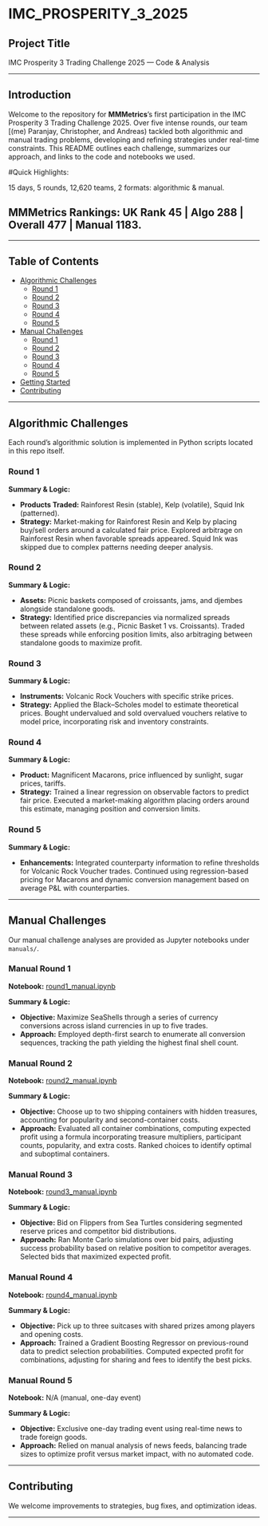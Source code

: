 # IMC_PROSPERITY_3_2025

## Project Title

IMC Prosperity 3 Trading Challenge 2025 — Code & Analysis

---

## Introduction

Welcome to the repository for **MMMetrics**’s first participation in the IMC Prosperity 3 Trading Challenge 2025. Over five intense rounds, our team [(me) Paranjay, Christopher, and Andreas) tackled both algorithmic and manual trading problems, developing and refining strategies under real-time constraints. This README outlines each challenge, summarizes our approach, and links to the code and notebooks we used.

#Quick Highlights:

15 days, 5 rounds, 12,620 teams, 2 formats: algorithmic & manual.

## MMMetrics Rankings: UK Rank 45 | Algo 288 | Overall 477 | Manual 1183.


---

## Table of Contents

- [Algorithmic Challenges](#algorithmic-challenges)
  - [Round 1](#round-1)
  - [Round 2](#round-2)
  - [Round 3](#round-3)
  - [Round 4](#round-4)
  - [Round 5](#round-5)
- [Manual Challenges](#manual-challenges)
  - [Round 1](#manual-round-1)
  - [Round 2](#manual-round-2)
  - [Round 3](#manual-round-3)
  - [Round 4](#manual-round-4)
  - [Round 5](#manual-round-5)
- [Getting Started](#getting-started)
- [Contributing](#contributing)

---

## Algorithmic Challenges

Each round’s algorithmic solution is implemented in Python scripts located in this repo itself.

### Round 1
**Summary & Logic:**
- **Products Traded:** Rainforest Resin (stable), Kelp (volatile), Squid Ink (patterned).
- **Strategy:** Market-making for Rainforest Resin and Kelp by placing buy/sell orders around a calculated fair price. Explored arbitrage on Rainforest Resin when favorable spreads appeared. Squid Ink was skipped due to complex patterns needing deeper analysis.

### Round 2
**Summary & Logic:**
- **Assets:** Picnic baskets composed of croissants, jams, and djembes alongside standalone goods.
- **Strategy:** Identified price discrepancies via normalized spreads between related assets (e.g., Picnic Basket 1 vs. Croissants). Traded these spreads while enforcing position limits, also arbitraging between standalone goods to maximize profit.

### Round 3
**Summary & Logic:**
- **Instruments:** Volcanic Rock Vouchers with specific strike prices.
- **Strategy:** Applied the Black–Scholes model to estimate theoretical prices. Bought undervalued and sold overvalued vouchers relative to model price, incorporating risk and inventory constraints.

### Round 4
**Summary & Logic:**
- **Product:** Magnificent Macarons, price influenced by sunlight, sugar prices, tariffs.
- **Strategy:** Trained a linear regression on observable factors to predict fair price. Executed a market-making algorithm placing orders around this estimate, managing position and conversion limits.

### Round 5
**Summary & Logic:**
- **Enhancements:** Integrated counterparty information to refine thresholds for Volcanic Rock Voucher trades. Continued using regression-based pricing for Macarons and dynamic conversion management based on average P&L with counterparties.

---

## Manual Challenges

Our manual challenge analyses are provided as Jupyter notebooks under `manuals/`.

### Manual Round 1
**Notebook:** [round1_manual.ipynb](https://colab.research.google.com/drive/1ml7Kb3FU4hBnK5ksxMXipbJbVVyAyvGO?usp=sharing)

**Summary & Logic:**
- **Objective:** Maximize SeaShells through a series of currency conversions across island currencies in up to five trades.
- **Approach:** Employed depth-first search to enumerate all conversion sequences, tracking the path yielding the highest final shell count.

### Manual Round 2
**Notebook:** [round2_manual.ipynb](https://colab.research.google.com/drive/1PObQOfA3HKPnB3rqRDNs5rGbFs3D9Ovc?usp=sharing)

**Summary & Logic:**
- **Objective:** Choose up to two shipping containers with hidden treasures, accounting for popularity and second-container costs.
- **Approach:** Evaluated all container combinations, computing expected profit using a formula incorporating treasure multipliers, participant counts, popularity, and extra costs. Ranked choices to identify optimal and suboptimal containers.

### Manual Round 3
**Notebook:** [round3_manual.ipynb](https://colab.research.google.com/drive/1KN8yyezpNHLZNMIXXFIZGgoPOUuZCTU0?usp=sharing)

**Summary & Logic:**
- **Objective:** Bid on Flippers from Sea Turtles considering segmented reserve prices and competitor bid distributions.
- **Approach:** Ran Monte Carlo simulations over bid pairs, adjusting success probability based on relative position to competitor averages. Selected bids that maximized expected profit.

### Manual Round 4
**Notebook:** [round4_manual.ipynb](https://colab.research.google.com/drive/1sRLZFBU8cXhf0PMpMUEKgYLliJap1XPy?usp=sharing)

**Summary & Logic:**
- **Objective:** Pick up to three suitcases with shared prizes among players and opening costs.
- **Approach:** Trained a Gradient Boosting Regressor on previous-round data to predict selection probabilities. Computed expected profit for combinations, adjusting for sharing and fees to identify the best picks.

### Manual Round 5
**Notebook:** N/A (manual, one-day event)

**Summary & Logic:**
- **Objective:** Exclusive one-day trading event using real-time news to trade foreign goods.
- **Approach:** Relied on manual analysis of news feeds, balancing trade sizes to optimize profit versus market impact, with no automated code.

---

## Contributing

We welcome improvements to strategies, bug fixes, and optimization ideas.

---


